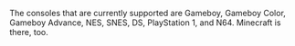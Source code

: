 The consoles that are currently supported are Gameboy, Gameboy Color, Gameboy Advance, NES, SNES, DS, PlayStation 1, and N64.
Minecraft is there, too.
